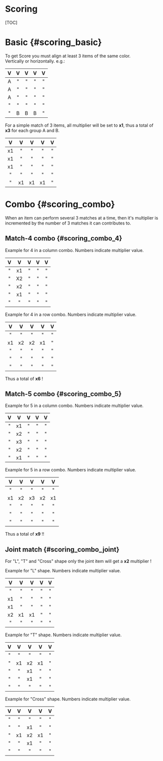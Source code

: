 # Scoring
[TOC]

# Basic {#scoring_basic}
To get Score you must align at least 3 items of the same color.  
Vertically or horizontally.
e.g.:

| V   | V   | V   | V   | V   |
| :-: | :-: | :-: | :-: | :-: |
| A   | "   | "   | "   | "   |
| A   | "   | "   | "   | "   |
| A   | "   | "   | "   | "   |
| "   | "   | "   | "   | "   |
| "   | B   | B   | B   | "   |

For a simple match of 3 items, all multiplier will be set to **x1**, thus a total
of **x3** for each group A and B.

| V   | V   | V   | V   | V   |
| :-: | :-: | :-: | :-: | :-: |
| x1  | "   | "   | "   | "   |
| x1  | "   | "   | "   | "   |
| x1  | "   | "   | "   | "   |
| "   | "   | "   | "   | "   |
| "   | x1  | x1  | x1  | "   |

# Combo {#scoring_combo}
When an item can perform several 3 matches at a time, then it's multiplier
is incremented by the number of 3 matches it can contributes to.

## Match-4 combo {#scoring_combo_4}
Example for 4 in a column combo. Numbers indicate multiplier value.

| V   | V   | V   | V   | V   |
| :-: | :-: | :-: | :-: | :-: |
| "   | x1  | "   | "   | "   |
| "   | X2  | "   | "   | "   |
| "   | x2  | "   | "   | "   |
| "   | x1  | "   | "   | "   |
| "   | "   | "   | "   | "   |

Example for 4 in a row combo. Numbers indicate multiplier value.

| V   | V   | V   | V   | V   |
| :-: | :-: | :-: | :-: | :-: |
| "   | "   | "   | "   | "   |
| x1  | x2  | x2  | x1  | "   |
| "   | "   | "   | "   | "   |
| "   | "   | "   | "   | "   |
| "   | "   | "   | "   | "   |

Thus a total of **x6** !

## Match-5 combo {#scoring_combo_5}
Example for 5 in a column combo. Numbers indicate multiplier value.

| V   | V   | V   | V   | V   |
| :-: | :-: | :-: | :-: | :-: |
| "   | x1  | "   | "   | "   |
| "   | x2  | "   | "   | "   |
| "   | x3  | "   | "   | "   |
| "   | x2  | "   | "   | "   |
| "   | x1  | "   | "   | "   |

Example for 5 in a row combo. Numbers indicate multiplier value.

| V   | V   | V   | V   | V   |
| :-: | :-: | :-: | :-: | :-: |
| "   | "   | "   | "   | "   |
| x1  | x2  | x3  | x2  | x1  |
| "   | "   | "   | "   | "   |
| "   | "   | "   | "   | "   |
| "   | "   | "   | "   | "   |

Thus a total of **x9** !!

## Joint match {#scoring_combo_joint}
For "L", "T" and "Cross" shape only the joint item will get a **x2**
multiplier !

Example for "L" shape. Numbers indicate multiplier value.

| V   | V   | V   | V   | V   |
| :-: | :-: | :-: | :-: | :-: |
| "   | "   | "   | "   | "   |
| x1  | "   | "   | "   | "   |
| x1  | "   | "   | "   | "   |
| x2  | x1  | x1  | "   | "   |
| "   | "   | "   | "   | "   |

Example for "T" shape. Numbers indicate multiplier value.

| V   | V   | V   | V   | V   |
| :-: | :-: | :-: | :-: | :-: |
| "   | "   | "   | "   | "   |
| "   | x1  | x2  | x1  | "   |
| "   | "   | x1  | "   | "   |
| "   | "   | x1  | "   | "   |
| "   | "   | "   | "   | "   |

Example for "Cross" shape. Numbers indicate multiplier value.

| V   | V   | V   | V   | V   |
| :-: | :-: | :-: | :-: | :-: |
| "   | "   | "   | "   | "   |
| "   | "   | x1  | "   | "   |
| "   | x1  | x2  | x1  | "   |
| "   | "   | x1  | "   | "   |
| "   | "   | "   | "   | "   |
